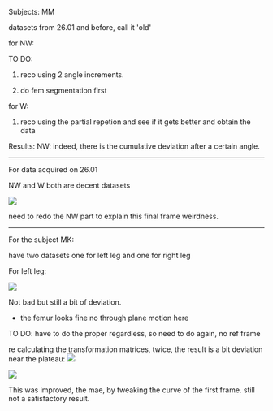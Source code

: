 Subjects: MM 

datasets from 26.01 and before, call it 'old'

for NW: 

TO DO:  

1. reco using 2 angle increments. 

2. do fem segmentation first

for W: 

1. reco using the partial repetion and see if it gets better and obtain the data 

Results: 
NW: indeed, there is the cumulative deviation after a certain angle. 

___________________________________________________________________

For data acquired on 26.01 

NW and W both are decent datasets 

![](C:\Users\Aayush\AppData\Roaming\marktext\images\2024-02-03-18-12-38-image.png)

need to redo the NW part to explain this final frame weirdness. 

_____

For the subject MK: 

have two datasets one for left leg and one for right leg 

For left leg: 

![](C:\Users\Aayush\AppData\Roaming\marktext\images\2024-02-04-11-12-19-image.png)

Not bad but still a bit of deviation. 

-  the femur looks fine no through plane motion here 



TO DO: have to do the proper regardless, so need to do again, no ref frame 

re calculating the transformation matrices, twice, the result is a bit deviation near the plateau:
![](C:\Users\Aayush\AppData\Roaming\marktext\images\2024-02-04-11-35-48-image.png)

![](C:\Users\Aayush\AppData\Roaming\marktext\images\2024-02-04-11-36-16-image.png)

This was improved, the mae, by tweaking the curve of the first frame. still not a satisfactory result. 

